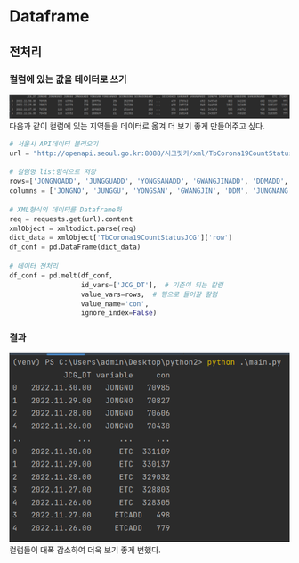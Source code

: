# Dataframe
## 전처리
### 컬럼에 있는 값을 데이터로 쓰기
![image](./image/dataframe/1.png)<br/>
다음과 같이 컬럼에 있는 지역들을 데이터로 옮겨 더 보기 좋게 만들어주고 싶다.

```python
# 서울시 API데이터 불러오기
url = "http://openapi.seoul.go.kr:8088/시크릿키/xml/TbCorona19CountStatusJCG/1/5/" #xml -> json

# 컬럼명 list형식으로 저장
rows=['JONGNOADD', 'JUNGGUADD', 'YONGSANADD', 'GWANGJINADD', 'DDMADD', 'JUNGNANGADD', 'SEONGBUKADD', 'GANGBUKADD', 'DOBONGADD', 'NOWONADD','EPADD','SDMADD','MAPOADD','YANGCHEONADD','GANGSEOADD','GUROADD','GEUMCHEONADD','YDPADD','DONGJAKADD','GWANAKADD','SEOCHOADD','GANGNAMADD','SONGPAADD','GANGDONGADD', 'ETCADD']
columns = ['JONGNO', 'JUNGGU', 'YONGSAN', 'GWANGJIN', 'DDM', 'JUNGNANG', 'SEONGBUK', 'GANGBUK', 'DOBONG', 'NOWON','EP','SDM','MAPO','YANGCHEON','GANGSEO','GURO','GEUMCHEON','YDP','DONGJAK','GWANAK','SEOCHO','GANGNAM','SONGPA','GANGDONG', 'ETC']

# XML형식의 데이터를 Dataframe화
req = requests.get(url).content
xmlObject = xmltodict.parse(req)
dict_data = xmlObject['TbCorona19CountStatusJCG']['row']
df_conf = pd.DataFrame(dict_data)

# 데이터 전처리
df_conf = pd.melt(df_conf,
                  id_vars=['JCG_DT'],  # 기준이 되는 칼럼
                  value_vars=rows,  # 행으로 들어갈 칼럼
                  value_name='con', 
                  ignore_index=False)
```

### 결과
![image](./image/dataframe/2.png)<br/>
컬럼들이 대폭 감소하여 더욱 보기 좋게 변했다.